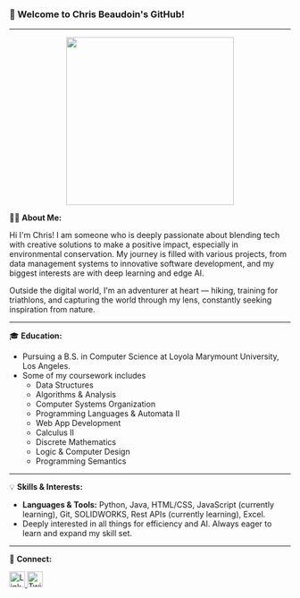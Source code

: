 ### 🌟 Welcome to Chris Beaudoin's GitHub!

---



<div id="header" align="center">
  <img src="https://media.giphy.com/media/Qo2dupDib32rkTY4hX/giphy.gif" width="300"/>
</div>



🙋‍♂️ **About Me:**

Hi  I'm Chris! I am someone who is deeply passionate about blending tech with creative solutions to make a positive impact, especially in environmental conservation. My journey is filled with various projects, from data management systems to innovative software development, and my biggest interests are with deep learning and edge AI.

Outside the digital world, I'm an adventurer at heart — hiking, training for triathlons, and capturing the world through my lens, constantly seeking inspiration from nature.

---

🎓 **Education:**

- Pursuing a B.S. in Computer Science at Loyola Marymount University, Los Angeles.
- Some of my coursework includes
    - Data Structures
    - Algorithms & Analysis
    - Computer Systems Organization
    - Programming Languages & Automata II
    - Web App Development
    - Calculus II
    - Discrete Mathematics
    - Logic & Computer Design
    - Programming Semantics

---

💡 **Skills & Interests:**

- **Languages & Tools:** Python, Java, HTML/CSS, JavaScript (currently learning), Git, SOLIDWORKS, Rest APIs (currently learning), Excel.
- Deeply interested in all things for efficiency and AI. Always eager to learn and expand my skill set.

---

🔗 **Connect:**

<a href="https://www.linkedin.com/in/beaudoin-/">
  <img src="https://img.shields.io/badge/LinkedIn-blue?style=for-the-badge&logo=linkedin&logoColor=white" alt="LinkedIn Badge" style="height:28px;"/>
</a>
<a href="https://twitter.com/chris_beauds">
  <img src="https://img.shields.io/twitter/follow/chris_beauds?label=Follow&style=social" alt="Twitter Follow Badge" style="height:28px;"/>
</a>




  
<!--   <a href="your-youtube-URL">
    <img src="https://img.shields.io/badge/YouTube-red?style=for-the-badge&logo=youtube&logoColor=white" alt="Youtube Badge"/>
  </a>
  <a href="your-twitter-URL">
    <img src="https://img.shields.io/badge/Twitter-blue?style=for-the-badge&logo=twitter&logoColor=white" alt="Twitter Badge"/>
  </a> -->
</div>


<!--
**Chris-Beaudoin/Chris-Beaudoin** is a ✨ _special_ ✨ repository because its `README.md` (this file) appears on your GitHub profile.

Here are some ideas to get you started:

- 🔭 I’m currently working on ...
- 🌱 I’m currently learning ...
- 👯 I’m looking to collaborate on ...
- 🤔 I’m looking for help with ...
- 💬 Ask me about ...
- 📫 How to reach me: ...
- 😄 Pronouns: ...
- ⚡ Fun fact: ...
-->

